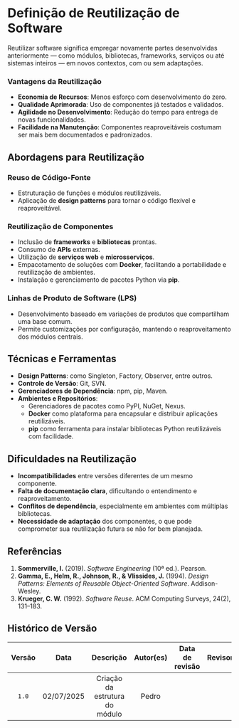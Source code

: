 # Definição de Reutilização de Software

Reutilizar software significa empregar novamente partes desenvolvidas anteriormente — como módulos, bibliotecas, frameworks, serviços ou até sistemas inteiros — em novos contextos, com ou sem adaptações.

### Vantagens da Reutilização

- **Economia de Recursos**: Menos esforço com desenvolvimento do zero.
- **Qualidade Aprimorada**: Uso de componentes já testados e validados.
- **Agilidade no Desenvolvimento**: Redução do tempo para entrega de novas funcionalidades.
- **Facilidade na Manutenção**: Componentes reaproveitáveis costumam ser mais bem documentados e padronizados.

## Abordagens para Reutilização

### Reuso de Código-Fonte

- Estruturação de funções e módulos reutilizáveis.
- Aplicação de **design patterns** para tornar o código flexível e reaproveitável.

### Reutilização de Componentes

- Inclusão de **frameworks** e **bibliotecas** prontas.
- Consumo de **APIs** externas.
- Utilização de **serviços web** e **microsserviços**.
- Empacotamento de soluções com **Docker**, facilitando a portabilidade e reutilização de ambientes.
- Instalação e gerenciamento de pacotes Python via **pip**.

### Linhas de Produto de Software (LPS)

- Desenvolvimento baseado em variações de produtos que compartilham uma base comum.
- Permite customizações por configuração, mantendo o reaproveitamento dos módulos centrais.

## Técnicas e Ferramentas

- **Design Patterns**: como Singleton, Factory, Observer, entre outros.
- **Controle de Versão**: Git, SVN.
- **Gerenciadores de Dependência**: npm, pip, Maven.
- **Ambientes e Repositórios**:
  - Gerenciadores de pacotes como PyPI, NuGet, Nexus.
  - **Docker** como plataforma para encapsular e distribuir aplicações reutilizáveis.
  - **pip** como ferramenta para instalar bibliotecas Python reutilizáveis com facilidade.

## Dificuldades na Reutilização

- **Incompatibilidades** entre versões diferentes de um mesmo componente.
- **Falta de documentação clara**, dificultando o entendimento e reaproveitamento.
- **Conflitos de dependência**, especialmente em ambientes com múltiplas bibliotecas.
- **Necessidade de adaptação** dos componentes, o que pode comprometer sua reutilização futura se não for bem planejada.

## Referências

1. **Sommerville, I.** (2019). *Software Engineering* (10ª ed.). Pearson.  
2. **Gamma, E., Helm, R., Johnson, R., & Vlissides, J.** (1994). *Design Patterns: Elements of Reusable Object-Oriented Software*. Addison-Wesley.  
3. **Krueger, C. W.** (1992). *Software Reuse*. ACM Computing Surveys, 24(2), 131–183.  

## Histórico de Versão

| Versão | Data | Descrição | Autor(es) | Data de revisão | Revisor(es) |
| :-: | :-: | :-: | :-: | :-: | :-: |
| `1.0` | 02/07/2025 | Criação da estrutura do módulo | Pedro|  |  |